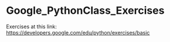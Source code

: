 # Google_PythonClass_Exercises

Exercises at this link:
https://developers.google.com/edu/python/exercises/basic
